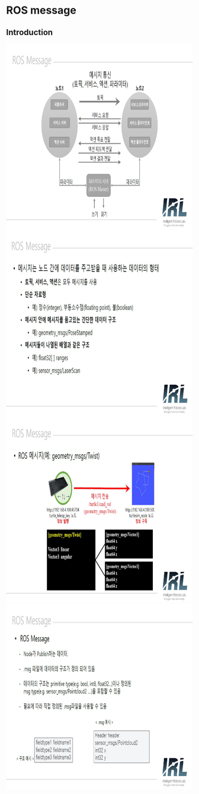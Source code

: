 # **ROS message**

## Introduction

<img src="./1.jpg"  width="930" height="500">
<img src="./2.jpg"  width="930" height="500">
<img src="./3.jpg"  width="930" height="500">
<img src="./4.jpg"  width="930" height="500">
</p>
